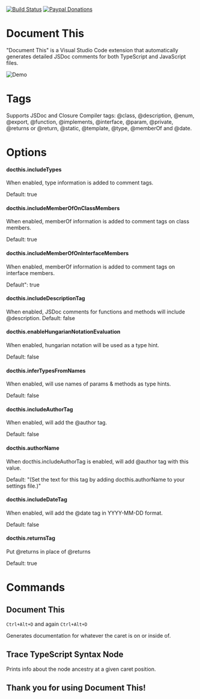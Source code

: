 [![Build Status](https://travis-ci.org/joelday/vscode-docthis.svg?branch=master)](https://travis-ci.org/joelday/vscode-docthis) [![Paypal Donations](https://www.paypalobjects.com/en_US/i/btn/btn_donate_SM.gif)](https://www.paypal.com/cgi-bin/webscr?cmd=_donations&amp;business=7YU9WH4ANAB4Q&amp;lc=US&amp;item_name=Document%20This&amp;item_number=vscode-docthis%20extension&amp;currency_code=USD&amp;bn=PP%2dDonationsBF%3abtn_donate_SM%2egif%3aNonHosted)

# Document This
"Document This" is a Visual Studio Code extension that automatically generates detailed JSDoc comments for both TypeScript and JavaScript files.

![Demo](images/demo.gif)

# Tags
Supports JSDoc and Closure Compiler tags: @class, @description, @enum, @export, @function, @implements, @interface, @param, @private, @returns or @return, @static, @template, @type, @memberOf and @date.

# Options
#### docthis.includeTypes
When enabled, type information is added to comment tags.

Default: true

#### docthis.includeMemberOfOnClassMembers
When enabled, memberOf information is added to comment tags on class members.

Default: true

#### docthis.includeMemberOfOnInterfaceMembers
When enabled, memberOf information is added to comment tags on interface members.

Default": true

#### docthis.includeDescriptionTag
When enabled, JSDoc comments for functions and methods will include @description.
Default: false

#### docthis.enableHungarianNotationEvaluation
When enabled, hungarian notation will be used as a type hint.

Default: false

#### docthis.inferTypesFromNames
When enabled, will use names of params & methods as type hints.

Default: false

#### docthis.includeAuthorTag
When enabled, will add the @author tag.

Default: false

#### docthis.authorName
When docthis.includeAuthorTag is enabled, will add @author tag with this value.

Default: "(Set the text for this tag by adding docthis.authorName to your settings file.)"

#### docthis.includeDateTag
When enabled, will add the @date tag in YYYY-MM-DD format.

Default: false

#### docthis.returnsTag
Put @returns in place of @returns

Default: true

# Commands
## Document This
`Ctrl+Alt+D` and again `Ctrl+Alt+D`

Generates documentation for whatever the caret is on or inside of.

## Trace TypeScript Syntax Node
Prints info about the node ancestry at a given caret position.

## Thank you for using Document This!
